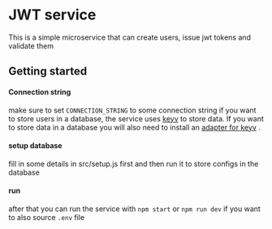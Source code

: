 # JWT service

This is a simple microservice that can create users, issue jwt tokens and
validate them

## Getting started

#### Connection string

make sure to set `CONNECTION_STRING` to some connection string if you want to
store users in a database, the service uses
[keyv](https://github.com/lukechilds/keyv) to store data. If you want to store
data in a database you will also need to install an
[adapter for keyv](https://github.com/lukechilds/keyv#official-storage-adapters)
.

#### setup database

fill in some details in src/setup.js first and then run it to store configs in
the database

#### run

after that you can run the service with `npm start` or `npm run dev` if you want
to also source `.env` file
